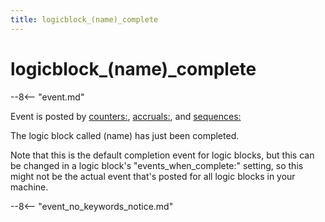 ```yaml
---
title: logicblock_(name)_complete
---
```


# logicblock_(name)\_complete


--8<-- "event.md"

Event is posted by [counters:](../config/counters.md), [accruals:](../config/accruals.md), and [sequences:](../config/sequences.md)

The logic block called (name) has just been completed.

Note that this is the default completion event for logic blocks, but
this can be changed in a logic block's "events_when_complete:"
setting, so this might not be the actual event that's posted for all
logic blocks in your machine.

--8<-- "event_no_keywords_notice.md"
